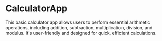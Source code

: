 # CalculatorApp
This basic calculator app allows users to perform essential arithmetic operations, including addition, subtraction, multiplication, division, and modulus. It's user-friendly and designed for quick, efficient calculations.
